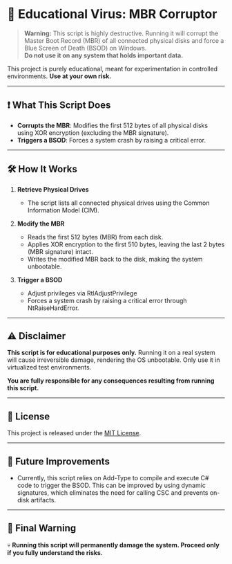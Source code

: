 # 🚨 Educational Virus: MBR Corruptor

> **Warning:** This script is highly destructive. Running it will corrupt the Master Boot Record (MBR) of all connected physical disks and force a Blue Screen of Death (BSOD) on Windows.  
> **Do not use it on any system that holds important data.**  

This project is purely educational, meant for experimentation in controlled environments. **Use at your own risk.**

---

## ❗ What This Script Does

- **Corrupts the MBR**: Modifies the first 512 bytes of all physical disks using XOR encryption (excluding the MBR signature).  
- **Triggers a BSOD**: Forces a system crash by raising a critical error.

---

## 🛠️ How It Works

1. **Retrieve Physical Drives**  
   - The script lists all connected physical drives using the Common Information Model (CIM).  

2. **Modify the MBR**  
   - Reads the first 512 bytes (MBR) from each disk.  
   - Applies XOR encryption to the first 510 bytes, leaving the last 2 bytes (MBR signature) intact.  
   - Writes the modified MBR back to the disk, making the system unbootable.  

3. **Trigger a BSOD**  
   - Adjust privileges via RtlAdjustPrivilege 
   - Forces a system crash by raising a critical error through NtRaiseHardError.

---

## ⚠️ Disclaimer

**This script is for educational purposes only.** Running it on a real system will cause irreversible damage, rendering the OS unbootable. Only use it in virtualized test environments.  

**You are fully responsible for any consequences resulting from running this script.**  

---

## 📌 License

This project is released under the [MIT License](LICENSE).

---

## 🔧 Future Improvements

- Currently, this script relies on Add-Type to compile and execute C# code to trigger the BSOD. This can be improved by using dynamic signatures, which eliminates the need for calling CSC and prevents on-disk artifacts.

---

## 🛑 Final Warning  

💀 **Running this script will permanently damage the system. Proceed only if you fully understand the risks.**  
